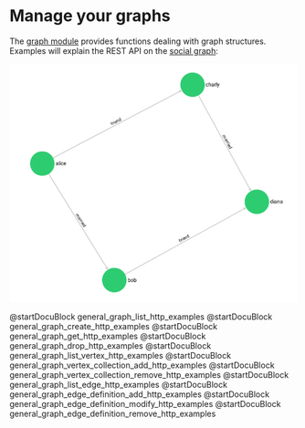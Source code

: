 Manage your graphs
==================

The [graph module](../../Manual/Graphs/index.html) provides functions dealing with graph structures.
Examples will explain the REST API on the [social graph](../../Manual/Graphs/index.html#the-social-graph):

![Social Example Graph](../../Manual/Graphs/social_graph.png)

@startDocuBlock general_graph_list_http_examples
@startDocuBlock general_graph_create_http_examples
@startDocuBlock general_graph_get_http_examples
@startDocuBlock general_graph_drop_http_examples
@startDocuBlock general_graph_list_vertex_http_examples
@startDocuBlock general_graph_vertex_collection_add_http_examples
@startDocuBlock general_graph_vertex_collection_remove_http_examples
@startDocuBlock general_graph_list_edge_http_examples
@startDocuBlock general_graph_edge_definition_add_http_examples
@startDocuBlock general_graph_edge_definition_modify_http_examples
@startDocuBlock general_graph_edge_definition_remove_http_examples
